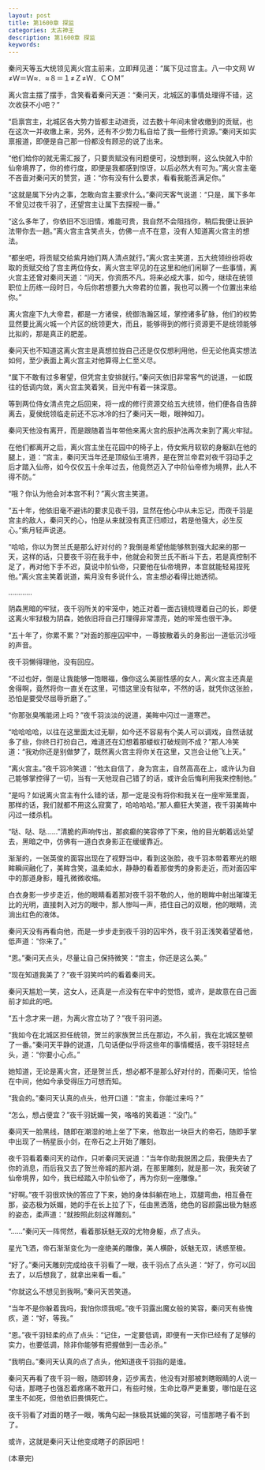 ```yaml
---
layout: post
title: 第1600章 探监
categories: 太古神王
description: 第1600章 探监
keywords:
---
```


秦问天等五大统领见离火宫主前来，立即拜见道：“属下见过宫主。八一中文网  Ｗ≠Ｗ＝Ｗ≈．≈８＝１≠Ｚ≠Ｗ．ＣＯＭ”

离火宫主摆了摆手，含笑看着秦问天道：“秦问天，北城区的事情处理得不错，这次收获不小吧？”

“启禀宫主，北城区各大势力皆都主动进贡，过去数十年间未曾收缴到的贡赋，也在这次一并收缴上来，另外，还有不少势力私自给了我一些修行资源。”秦问天如实禀报道，即便是自己那一份都没有顾忌的说了出来。

“他们给你的就无需汇报了，只要贡赋没有问题便可，没想到啊，这么快就入中阶仙帝境界了，你的修行度，即便是我都感到惊讶，以后必然大有可为。”离火宫主毫不吝啬对秦问天的赞赏，道：“你有没有什么要求，看看我能否满足你。”

“这就是属下分内之事，怎敢向宫主要求什么。”秦问天客气说道：“只是，属下多年不曾见过夜千羽了，还望宫主让属下去探视一番。”

“这么多年了，你依旧不忘旧情，难能可贵，我自然不会阻挡你，稍后我便让辰护法带你去一趟。”离火宫主含笑点头，仿佛一点不在意，没有人知道离火宫主的想法。

“都坐吧，将贡赋交给紫月她们两人清点就行。”离火宫主笑道，五大统领纷纷将收取的贡赋交给了宫主两位侍女，离火宫主罕见的在这里和他们闲聊了一些事情，离火宫主还曾对秦问天道：“问天，你资质不凡，将来必成大事，如今，继续在统领职位上历练一段时日，今后你若想要九大帝君的位置，我也可以腾一个位置出来给你。”

离火宫座下九大帝君，都是一方诸侯，统御浩瀚区域，掌控诸多矿脉，他们的权势显然要比离火城一个片区的统领更大，而且，能够得到的修行资源更不是统领能够比拟的，那是真正的肥差。

秦问天也不知道这离火宫主是真想拉拢自己还是仅仅想利用他，但无论他真实想法如何，至少表面上离火宫主对他算得上仁至义尽。

“属下不敢有过多奢望，但凭宫主安排就行。”秦问天依旧非常客气的说道，一如既往的低调内敛，离火宫主笑着笑，目光中有着一抹深意。

等到两位侍女清点完之后回来，将一成的修行资源交给五大统领，他们便各自告辞离去，夏侯统领临走前还不忘冰冷的扫了秦问天一眼，眼神如刀。

秦问天他没有离开，而是跟随着当年带他来离火宫的辰护法再次来到了离火牢狱。

在他们都离开之后，离火宫主坐在花园中的椅子上，侍女紫月软软的身躯趴在他的腿上，道：“宫主，秦问天当年还是顶级仙王境界，是在贺兰帝君对夜千羽动手之后才踏入仙帝，如今仅仅五十余年过去，他竟然迈入了中阶仙帝修为境界，此人不得不防。”

“哦？你认为他会对本宫不利？”离火宫主笑道。

“五十年，他依旧毫不避讳的要求见夜千羽，显然在他心中从未忘记，而夜千羽是宫主的敌人，秦问天的心，怕是从来就没有真正归顺过，若是他强大，必生反心。”紫月轻声说道。

“哈哈，你以为贺兰氏是那么好对付的？我倒是希望他能够熬到强大起来的那一天，这样的话，只要夜千羽在我手中，他就会和贺兰氏不断斗下去，若是真控制不足了，再对他下手不迟，莫说中阶仙帝，只要他在仙帝境界，本宫就能轻易捏死他。”离火宫主笑着说道，紫月没有多说什么，宫主想必看得比她透彻。

…………

阴森黑暗的牢狱，夜千羽所关的牢笼中，她正对着一面古镜梳理着自己的长，即便这离火牢狱极为阴森，她依旧将自己打理得非常漂亮，她的牢笼也很干净。

“五十年了，你累不累？”对面的那座囚牢中，一尊披散着头的身影出一道低沉沙哑的声音。

夜千羽懒得理他，没有回应。

“不过也好，倒是让我能够一饱眼福，像你这么美丽性感的女人，离火宫主还真是舍得啊，竟然将你一直关在这里，可惜这里没有狱卒，不然的话，就凭你这张脸，恐怕是要受尽屈辱折磨了。”

“你那张臭嘴能闭上吗？”夜千羽淡淡的说道，美眸中闪过一道寒芒。

“哈哈哈哈，以往在这里面太过无聊，如今还不容易有个美人可以调戏，自然话就多了些，你终日打扮自己，难道还在幻想着那蝼蚁打破规则不成？”那人冷笑道：“我劝你还是别做梦了，既然离火宫主将你关在这里，又岂会让他飞上天。”

“离火宫主。”夜千羽冷笑道：“他太自信了，身为宫主，自然高高在上，或许认为自己能够掌控得了一切，当有一天他现自己错了的话，或许会后悔利用我来控制他。”

“是吗？如说离火宫主有什么错的话，那一定是没有将你和我关在一座牢笼里面，那样的话，我们就都不用这么寂寞了，哈哈哈哈。”那人癫狂大笑道，夜千羽美眸中闪过一缕杀机。

“哒、哒、哒……”清脆的声响传出，那疯癫的笑容停了下来，他的目光朝着远处望去，黑暗之中，仿佛有一道白衣身影正在缓缓靠近。

渐渐的，一张英俊的面容出现在了视野当中，看到这张脸，夜千羽本带着寒光的眼眸瞬间融化了，美眸含笑，温柔如水，静静的看着那俊秀的身影走近，而对面囚牢中的那道身影，瞳孔微微收缩。

白衣身影一步步走近，他的眼睛看着那对夜千羽不敬的人，他的眼眸中射出璀璨无比的光明，直接刺入对方的眼中，那人惨叫一声，捂住自己的双眼，他的眼睛，流淌出红色的液体。

秦问天没有再看向他，而是一步步走到夜千羽的囚牢外，夜千羽正浅笑着望着他，低声道：“你来了。”

“恩。”秦问天点头，尽量让自己保持微笑：“宫主，你还是这么美。”

“现在知道我美了？”夜千羽笑吟吟的看着秦问天。

秦问天尴尬一笑，这女人，还真是一点没有在牢中的觉悟，或许，是故意在自己面前才如此的吧。

“五十念才来一趟，为离火宫立功了？”夜千羽问道。

“我如今在北城区担任统领，贺兰的家族贺兰氏在那边，不久前，我在北城区整顿了一番。”秦问天平静的说道，几句话便似乎将这些年的事情概括，夜千羽轻轻点头，道：“你要小心点。”

她知道，无论是离火宫，还是贺兰氏，想必都不是那么好对付的，而秦问天，恰恰在中间，他如今承受得压力可想而知。

“我会的。”秦问天认真的点头，他开口道：“宫主，你能过来吗？”

“怎么，想占便宜？”夜千羽妩媚一笑，咯咯的笑着道：“没门。”

秦问天一脸黑线，随即在潮湿的地上坐了下来，他取出一块巨大的帝石，随即手掌中出现了一柄星辰小剑，在帝石之上开始了雕刻。

夜千羽看着秦问天的动作，只听秦问天说道：“当年你助我脱困之后，我便失去了你的消息，而后我又去了贺兰帝城的那片湖，在那里雕刻，就是那一次，我突破了仙帝境界，如今，我已经踏入中阶仙帝了，再为你刻一座雕像。”

“好啊。”夜千羽很欢快的答应了下来，她的身体斜躺在地上，双腿弯曲，相互叠在那，姿态极为妖媚，她的手在长上拉了下，任由黑洒落，绝色的容颜露出极为魅惑的姿态，柔声道：“就按照此刻这样雕刻。”

“……”秦问天一阵愕然，看着那妖魅无双的尤物身躯，点了点头。

星光飞洒，帝石渐渐变化为一座绝美的雕像，美人横卧，妖魅无双，诱惑至极。

“好了。”秦问天雕刻完成给夜千羽看了一眼，夜千羽点了点头道：“好了，你可以回去了，以后想我了，就拿出来看一看。”

“你就这么不想见到我啊。”秦问天苦笑道。

“当年不是你躲着我吗，我怕你烦我呢。”夜千羽露出魔女般的笑容，秦问天有些愧疚，道：“好，等我。”

“恩。”夜千羽轻柔的点了点头：“记住，一定要低调，即便有一天你已经有了足够的实力，也要低调，除非你能够有把握做到一击必杀。”

“我明白。”秦问天认真的点了点头，他知道夜千羽指的是谁。

秦问天再看了夜千羽一眼，随即转身，迈步离去，他没有对那被刺瞎眼睛的人说一句话，那瞎子也强忍着疼痛不敢开口，有些时候，生命比尊严更重要，哪怕是在这里生不如死，但他依旧畏惧死亡。

夜千羽看了对面的瞎子一眼，嘴角勾起一抹极其妩媚的笑容，可惜那瞎子看不到了。

或许，这就是秦问天让他变成瞎子的原因吧！

(本章完)
